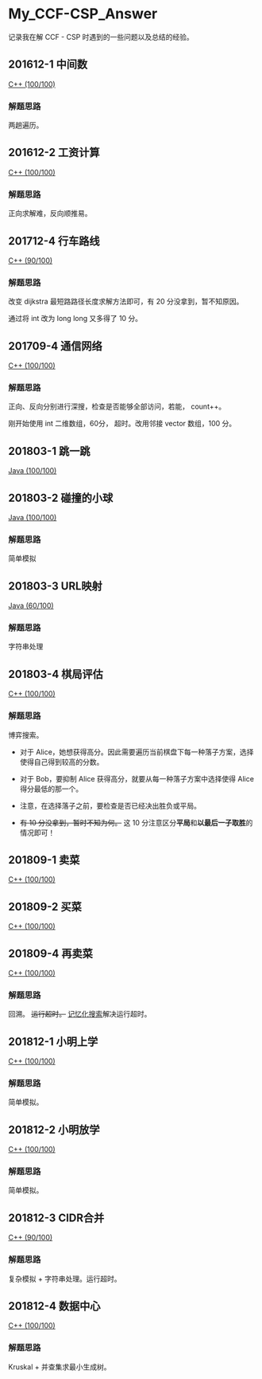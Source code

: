 # My_CCF-CSP_Answer
记录我在解 CCF - CSP 时遇到的一些问题以及总结的经验。

## 201612-1 中间数

[C++ (100/100)](https://github.com/Heliovic/My_CCF-CSP_Answer/blob/master/201612/20161201/main.cpp)

### 解题思路

两趟遍历。

## 201612-2 工资计算

[C++ (100/100)](https://github.com/Heliovic/My_CCF-CSP_Answer/blob/master/201612/20161202/main.cpp)

### 解题思路

正向求解难，反向顺推易。

## 201712-4 行车路线

[C++ (90/100)](https://github.com/Heliovic/My_CCF-CSP_Answer/blob/master/201712/20171204/main.cpp)

### 解题思路

改变 dijkstra 最短路路径长度求解方法即可，有 20 分没拿到，暂不知原因。

通过将 int 改为 long long 又多得了 10 分。

## 201709-4 通信网络

[C++ (100/100)](https://github.com/Heliovic/My_CCF-CSP_Answer/blob/master/201709/20170904/main.cpp)

### 解题思路

正向、反向分别进行深搜，检查是否能够全部访问，若能， count++。

刚开始使用 int 二维数组，60分， 超时。改用邻接 vector 数组，100 分。

## 201803-1 跳一跳

[Java (100/100)](https://github.com/Heliovic/My_CCF-CSP_Answer/blob/master/201803/20180301/Main.java)

## 201803-2 碰撞的小球

[Java (100/100)](https://github.com/Heliovic/My_CCF-CSP_Answer/blob/master/201803/20180302/Main.java)

### 解题思路

简单模拟

## 201803-3 URL映射

[Java (60/100)](https://github.com/Heliovic/My_CCF-CSP_Answer/blob/master/201803/20180303/Main.java)

### 解题思路

字符串处理

## 201803-4 棋局评估

[C++ (100/100)](https://github.com/Heliovic/My_CCF-CSP_Answer/blob/master/201803/20180304/main.cpp)

### 解题思路

博弈搜索。

* 对于 Alice，她想获得高分。因此需要遍历当前棋盘下每一种落子方案，选择使得自己得到较高的分数。

* 对于 Bob，要抑制 Alice 获得高分，就要从每一种落子方案中选择使得 Alice 得分最低的那一个。

* 注意，在选择落子之前，要检查是否已经决出胜负或平局。

* ~~有 10 分没拿到，暂时不知为何。~~ 这 10 分注意区分**平局**和**以最后一子取胜**的情况即可！

## 201809-1 卖菜

[C++ (100/100)](https://github.com/Heliovic/My_CCF-CSP_Answer/blob/master/201809/20180901/main.cpp)

## 201809-2 买菜

[C++ (100/100)](https://github.com/Heliovic/My_CCF-CSP_Answer/blob/master/201809/20181202/main.cpp)

## 201809-4 再卖菜

[C++ (100/100)](https://github.com/Heliovic/My_CCF-CSP_Answer/blob/master/201809/20181204/main.cpp)

### 解题思路

回溯。 ~~运行超时。~~ [记忆化搜索](https://github.com/Heliovic/My_CCF-CSP_Answer/blob/master/201809/20181204/main.cpp#L24)解决运行超时。

## 201812-1 小明上学

[C++ (100/100)](https://github.com/Heliovic/My_CCF-CSP_Answer/blob/master/201812/20181201/main.cpp)

### 解题思路

简单模拟。

## 201812-2 小明放学

[C++ (100/100)](https://github.com/Heliovic/My_CCF-CSP_Answer/blob/master/201812/20181202/main.cpp)

### 解题思路

简单模拟。

## 201812-3 CIDR合并

[C++ (90/100)](https://github.com/Heliovic/My_CCF-CSP_Answer/blob/master/201812/20181203/main.cpp)

### 解题思路

复杂模拟 + 字符串处理。运行超时。

## 201812-4 数据中心

[C++ (100/100)](https://github.com/Heliovic/My_CCF-CSP_Answer/blob/master/201812/20181204/main.cpp)

### 解题思路

Kruskal + 并查集求最小生成树。
